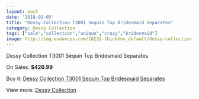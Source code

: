 ```yaml
---
layout: post
date: '2018-01-05'
title: "Dessy Collection T3001 Sequin Top Bridesmaid Separates"
category: Dessy Collection
tags: ["sale","collection","unique","crazy","bridesmaid"]
image: http://img.eudances.com/18232-thickbox_default/dessy-collection-t3001-sequin-top-bridesmaid-separates.jpg
---
```

Dessy Collection T3001 Sequin Top Bridesmaid Separates

On Sales: **$426.99**
<a href="https://www.eudances.com/en/dessy-collection/5336-dessy-collection-t3001-sequin-top-bridesmaid-separates.html"><amp-img layout="responsive" width="600" height="600" src="//img.eudances.com/18232-thickbox_default/dessy-collection-t3001-sequin-top-bridesmaid-separates.jpg" alt="Dessy Collection T3001 Sequin Top Bridesmaid Separates 0" /></a>
<a href="https://www.eudances.com/en/dessy-collection/5336-dessy-collection-t3001-sequin-top-bridesmaid-separates.html"><amp-img layout="responsive" width="600" height="600" src="//img.eudances.com/18233-thickbox_default/dessy-collection-t3001-sequin-top-bridesmaid-separates.jpg" alt="Dessy Collection T3001 Sequin Top Bridesmaid Separates 1" /></a>

Buy it: [Dessy Collection T3001 Sequin Top Bridesmaid Separates](https://www.eudances.com/en/dessy-collection/5336-dessy-collection-t3001-sequin-top-bridesmaid-separates.html "Dessy Collection T3001 Sequin Top Bridesmaid Separates")

View more: [Dessy Collection](https://www.eudances.com/en/60-Dessy-Collection "Dessy Collection")